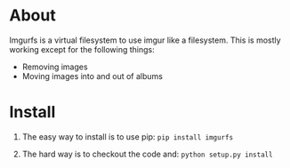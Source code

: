 About
=====

Imgurfs is a virtual filesystem to use imgur like a filesystem. This is mostly working except for the following things:

* Removing images
* Moving images into and out of albums

Install
=======
1. The easy way to install is to use pip:
    `pip install imgurfs`

2. The hard way is to checkout the code and:
    `python setup.py install`
